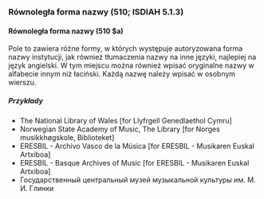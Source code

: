 ### Równoległa forma nazwy (510; ISDIAH 5.1.3)

#### Równoległa forma nazwy (510 $a)
Pole to zawiera różne formy, w których występuje autoryzowana forma nazwy instytucji, jak również tłumaczenia nazwy na inne języki, najlepiej na język angielski. W tym miejscu można również wpisać oryginalne nazwy w alfabecie innym niż łaciński. Każdą nazwę należy wpisać w osobnym wierszu.

##### Przykłady  
- The National Library of Wales [for Llyfrgell Genedlaethol Cymru]
- Norwegian State Academy of Music, The Library [for Norges musikkhøgskole, Biblioteket]
- ERESBIL - Archivo Vasco de la Música [for ERESBIL - Musikaren Euskal Artxiboa]
- ERESBIL - Basque Archives of Music [for ERESBIL - Musikaren Euskal Artxiboa]
- Государственный центральный музей музыкальной культуры им. М. И. Глинки
